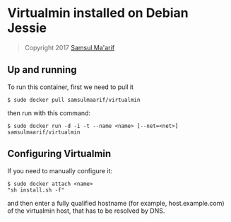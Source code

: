 # Virtualmin installed on Debian Jessie

> Copyright 2017 [Samsul Ma'arif](http://www.samsul.web.id)

## Up and running

To run this container, first we need to pull it

```
$ sudo docker pull samsulmaarif/virtualmin
```

then run with this command:

```
$ sudo docker run -d -i -t --name <name> [--net=<net>] samsulmaarif/virtualmin
```

## Configuring Virtualmin

If you need to manually configure it:

```
$ sudo docker attach <name>
"sh install.sh -f" 
```
and then enter a fully qualified hostname (for example, host.example.com) of the virtualmin host, that has to be resolved by DNS.
